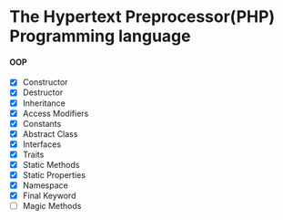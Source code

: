 # The Hypertext Preprocessor(PHP) Programming language

#### OOP
- [x] Constructor
- [x] Destructor
- [x] Inheritance
- [x] Access Modifiers
- [x] Constants
- [x] Abstract Class
- [x] Interfaces
- [x] Traits
- [x] Static Methods
- [x] Static Properties
- [x] Namespace
- [x] Final Keyword
- [ ] Magic Methods